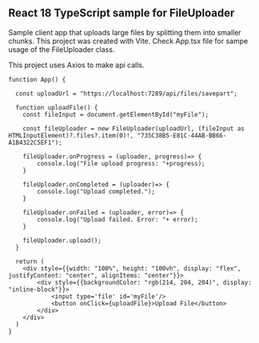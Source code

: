 ## React 18 TypeScript sample for FileUploader
Sample client app that uploads large files by splitting them into smaller chunks. This project was created with Vite. Check App.tsx file for sampe usage of the FileUploader class.

This project uses Axios to make api calls.

    function App() {
    
      const uploadUrl = "https://localhost:7289/api/files/savepart";
    
      function uploadFile() {
        const fileInput = document.getElementById("myFile");
    
        const fileUploader = new FileUploader(uploadUrl, (fileInput as HTMLInputElement)?.files?.item(0)!, "735C38B5-E81C-44AB-BB66-A1B4322C5EF1");
    
        fileUploader.onProgress = (uploader, progress)=> {
            console.log("File upload progress: "+progress);
        }   
    
        fileUploader.onCompleted = (uploader)=> {
            console.log("Upload completed.");
        }                     
    
        fileUploader.onFailed = (uploader, error)=> {
            console.log("Upload failed. Error: "+ error);
        }
    
        fileUploader.upload();    
      }
    
      return (
        <div style={{width: "100%", height: "100vh", display: "flex", justifyContent: "center", alignItems: "center"}}>
            <div style={{backgroundColor: "rgb(214, 204, 204)", display: "inline-block"}}>       
                <input type='file' id='myFile'/>
                <button onClick={uploadFile}>Upload File</button>
            </div>
        </div>
      )
    }

